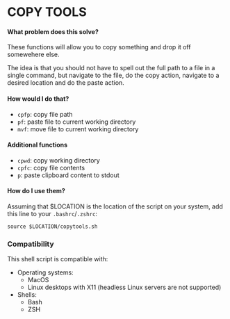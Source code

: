# COPY TOOLS

#### What problem does this solve?
These functions will allow you to copy something and drop it off somewehere else. 

The idea is that you should not have to spell out the full path to a file in a single command, but navigate to the file, do the copy action, navigate to a desired location and do the paste action.

#### How would I do that?
- `cpfp`: copy file path
- `pf`: paste file to current working directory
- `mvf`: move file to current working directory

#### Additional functions
- `cpwd`: copy working directory
- `cpfc`: copy file contents
- `p`: paste clipboard content to stdout

#### How do I use them? 
Assuming that $LOCATION is the location of the script on your system, add this line to your `.bashrc`/`.zshrc`:

```
source $LOCATION/copytools.sh
```

### Compatibility
This shell script is compatible with:
- Operating systems: 
    - MacOS
    - Linux desktops with X11 (headless Linux servers are not supported)
- Shells: 
    - Bash
    - ZSH
